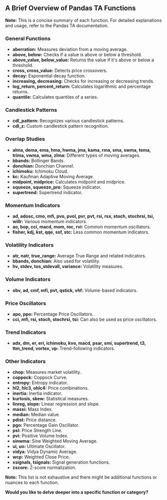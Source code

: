 ## A Brief Overview of Pandas TA Functions

**Note:** This is a concise summary of each function. For detailed explanations and usage, refer to the Pandas TA documentation. 

### General Functions
* **aberration:** Measures deviation from a moving average.
* **above, below:** Checks if a value is above or below a threshold.
* **above_value, below_value:** Returns the value if it's above or below a threshold.
* **cross, cross_value:** Detects price crossovers.
* **decay:** Exponential decay function.
* **increasing, decreasing:** Checks for increasing or decreasing trends.
* **log_return, percent_return:** Calculates logarithmic and percentage returns.
* **quantile:** Calculates quantiles of a series.

### Candlestick Patterns
* **cdl_pattern:** Recognizes various candlestick patterns.
* **cdl_z:** Custom candlestick pattern recognition.

### Overlap Studies
* **alma, dema, ema, hma, hwma, jma, kama, rma, sma, swma, tema, trima, vwma, wma, zlma:** Different types of moving averages.
* **bbands:** Bollinger Bands.
* **donchian:** Donchian Channel.
* **ichimoku:** Ichimoku Cloud.
* **kc:** Kaufman Adaptive Moving Average.
* **midpoint, midprice:** Calculates midpoint and midprice.
* **squeeze, squeeze_pro:** Squeeze indicator.
* **supertrend:** Supertrend indicator.

### Momentum Indicators
* **ad, adosc, cmo, mfi, pvo, pvol, pvr, pvt, rsi, rsx, stoch, stochrsi, tsi, willr:** Various momentum indicators.
* **ao, bop, cci, macd, mom, roc, rvi:** Common momentum oscillators.
* **fisher, kdj, kst, qqe, ssf, stc:** Less common momentum indicators.

### Volatility Indicators
* **atr, natr, true_range:** Average True Range and related indicators.
* **bbands, donchian:** Also used for volatility.
* **hv, stdev, tos_stdevall, variance:** Volatility measures.

### Volume Indicators
* **obv, ad, cmf, mfi, pvt, qstick, vhf:** Volume-based indicators.

### Price Oscillators
* **apo, ppo:** Percentage Price Oscillators.
* **cci, mfi, rsi, stoch, stochrsi, tsi:** Can also be used as price oscillators.

### Trend Indicators
* **adx, dm, er, eri, ichimoku, kvo, macd, psar, smi, supertrend, t3, ttm_trend, vortex, vp:** Trend-following indicators.

### Other Indicators
* **chop:** Measures market volatility.
* **coppock:** Coppock Curve.
* **entropy:** Entropy indicator.
* **hl2, hlc3, ohlc4:** Price combinations.
* **inertia:** Inertia indicator.
* **kurtosis, skew:** Statistical measures.
* **linreg, slope:** Linear regression and slope.
* **massi:** Mass Index.
* **median:** Median value.
* **pdist:** Price distance.
* **pgo:** Percentage Gain Oscillator.
* **psl:** Price Strength Line.
* **pvi:** Positive Volume Index.
* **sinwma:** Sine Weighted Moving Average.
* **ui, uo:** Ultimate Oscillator.
* **vidya:** Vidya Dynamic Average.
* **wcp:** Weighted Close Price.
* **xsignals, tsignals:** Signal generation functions.
* **zscore:** Z-score normalization.

**Note:** This list is not exhaustive and there might be additional functions or nuances to each function.
 
**Would you like to delve deeper into a specific function or category?**
